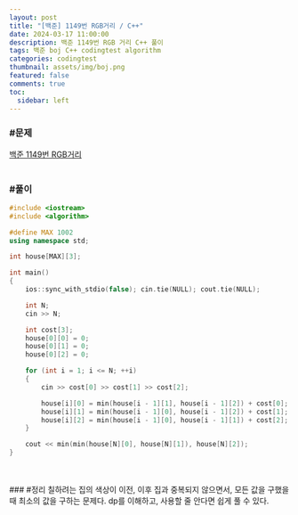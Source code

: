 ```yaml
---
layout: post
title: "[백준] 1149번 RGB거리 / C++"
date: 2024-03-17 11:00:00
description: 백준 1149번 RGB 거리 C++ 풀이
tags: 백준 boj C++ codingtest algorithm
categories: codingtest
thumbnail: assets/img/boj.png
featured: false
comments: true
toc:
  sidebar: left
---
```


### #문제
[백준 1149번 RGB거리](https://www.acmicpc.net/problem/1149)
<br>
<br>
### #풀이
```c++
#include <iostream>
#include <algorithm>

#define MAX 1002
using namespace std;

int house[MAX][3];

int main()
{
	ios::sync_with_stdio(false); cin.tie(NULL); cout.tie(NULL);

	int N;
	cin >> N;

	int cost[3];
	house[0][0] = 0;
	house[0][1] = 0;
	house[0][2] = 0;

	for (int i = 1; i <= N; ++i)
	{
		cin >> cost[0] >> cost[1] >> cost[2];

		house[i][0] = min(house[i - 1][1], house[i - 1][2]) + cost[0];
		house[i][1] = min(house[i - 1][0], house[i - 1][2]) + cost[1];
		house[i][2] = min(house[i - 1][0], house[i - 1][1]) + cost[2];
	}

	cout << min(min(house[N][0], house[N][1]), house[N][2]);
}
```
<br>
<br>
### #정리
칠하려는 집의 색상이 이전, 이후 집과 중복되지 않으면서, 모든 값을 구했을 때 최소의 값을 구하는 문제다.
dp를 이해하고, 사용할 줄 안다면 쉽게 풀 수 있다.